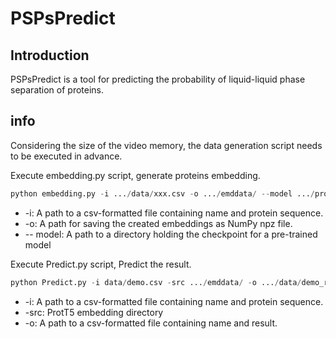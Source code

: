 # PSPsPredict

## Introduction
PSPsPredict is a tool for predicting the probability of liquid-liquid phase separation of proteins.
## info

Considering the size of the video memory, the data generation script needs to be executed in advance.

Execute embedding.py script, generate proteins embedding.

```python
python embedding.py -i .../data/xxx.csv -o .../emddata/ --model .../prot_t5_xl_half_uniref50-enc
```

- -i: A path to a csv-formatted file containing name and protein sequence.
- -o: A path for saving the created embeddings as NumPy npz file.
- -- model: A path to a directory holding the checkpoint for a pre-trained model

Execute Predict.py script, Predict the result.

```python
python Predict.py -i data/demo.csv -src .../emddata/ -o .../data/demo_res.csv
```

- -i: A path to a csv-formatted file containing name and protein sequence.
- -src: ProtT5 embedding directory
- -o: A path to a csv-formatted file containing name and result.
